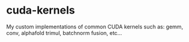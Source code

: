 # cuda-kernels
My custom implementations of common CUDA kernels such as: gemm, conv, alphafold trimul, batchnorm fusion, etc...
